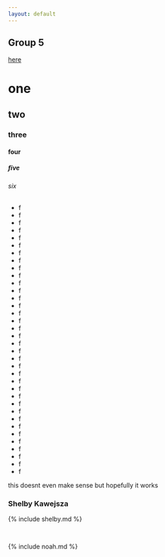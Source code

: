 ```yaml
---
layout: default
---
```


## Group 5
[here](#shelby-kawejsza)
# one
## two
### three
#### four
##### five
###### six
* f
* f
* f
* f
* f
* f
* f
* f
* f
* f
* f
* f
* f
* f
* f
* f
* f
* f
* f
* f
* f
* f
* f
* f
* f
* f
* f
* f
* f
* f
* f
* f
* f
* f
* f
* f


this doesnt even make sense but hopefully it works
### Shelby Kawejsza
{% include shelby.md %}

<br>

{% include noah.md %}
